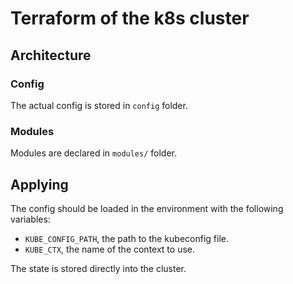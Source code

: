 # Terraform of the k8s cluster

## Architecture

### Config

The actual config is stored in `config` folder.

### Modules

Modules are declared in `modules/` folder.

## Applying

The config should be loaded in the environment with the following variables:
- `KUBE_CONFIG_PATH`, the path to the kubeconfig file.
- `KUBE_CTX`, the name of the context to use.

The state is stored directly into the cluster.
